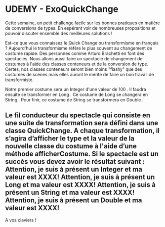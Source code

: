 # UDEMY - ExoQuickChange

Cette semaine, un petit challenge facile sur les bonnes pratiques en matière de conversions de types.
En espérant voir de nombreuses propositions et pouvoir discuter ensemble des meilleures solutions !

Est-ce que vous connaissez le Quick Change ou transformisme en français ? Aujourd'hui le transformisme réfère le plus souvent au changement de costume rapide. Des personnes comme Arturo Brachetti en font des spectacles.
Nous allons aussi faire un spectacle de changement de costumes à l'aide des classes conteneurs et de la conversion de type. Certes, nos classes conteneurs seront bien moins "flashy" que des costumes de scènes mais elles auront le mérite de faire un bon travail de transformiste.

Notre premier costume sera un Integer d'une valeur de 100 .
Il faudra ensuite se transformer en Long .
Ce costume de Long se changera en String .
Pour finir, ce costume de String se transformera en Double .

Le fil conducteur du spectacle qui consiste en une suite de transformation sera défini dans une classe QuickChange.
A chaque transformation, il s’agira d’afficher le type et la valeur de la nouvelle classe du costume à l'aide d’une méthode afficherCostume.
Si le spectacle est un succès vous devez avoir le résultat suivant :
Attention, je suis à présent un Integer et ma valeur est XXXX!
Attention, je suis à présent un Long et ma valeur est XXXX!
Attention, je suis à présent un String et ma valeur est XXXX!
Attention, je suis à présent un Double et ma valeur est XXXX!
-------------------
A vos claviers !
